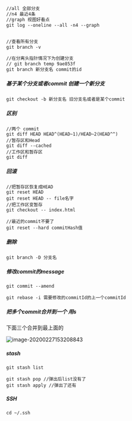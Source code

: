 ```xml
//all 全部分支
//n4 最近4条
//graph 视图好看点
git log --oneline --all -n4 --graph
    
    
//查看所有分支
git branch -v
    
//在分离头指针情况下为创建分支
// git branch temp 9ae853f
git branch 新分支名 commit的id
```

##### 基于某个分支或者commit 创建一个新分支

```
git checkout -b 新分支名 旧分支名或者是某个commit
```

##### 区别

```
//两个 commit
git diff HEAD HEAD^(HEAD~1)/HEAD~2(HEAD^^)
//暂存区和Head
git diff --cached 
//工作区和暂存区
git diff
```

##### 回滚

```
//把暂存区恢复成HEAD
git reset HEAD
git reset HEAD -- file名字
//把工作区变暂存
git checkout -- index.html
```

```
//最近的commit不要了
git reset --hard commitHash值
```



##### 删除

```
git branch -D 分支名
```

##### 修改commit的message

```
git commit --amend
```

```
git rebase -i 需要修改的commitId的上一个commitId
```

##### 把多个commit合并到一个 用s

下面三个合并到最上面的

![image-20200227153208843](C:\Users\垫\AppData\Roaming\Typora\typora-user-images\image-20200227153208843.png)

##### stash

```
git stash list

git stash pop //弹出后list没有了
git stash apply //弹出了还有
```

##### SSH

```
cd ~/.ssh
```

